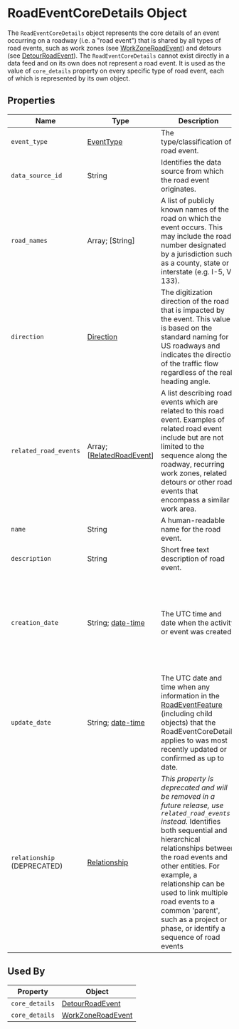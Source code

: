 # RoadEventCoreDetails Object
The `RoadEventCoreDetails` object represents the core details of an event occurring on a roadway (i.e. a "road event") that is shared by all types of road events, such as work zones (see [WorkZoneRoadEvent](/spec-content/objects/WorkZoneRoadEvent.md)) and detours (see [DetourRoadEvent](/spec-content/objects/DetourRoadEvent.md)). The `RoadEventCoreDetails` cannot exist directly in a data feed and on its own does not represent a road event. It is used as the value of `core_details` property on every specific type of road event, each of which is represented by its own object.

## Properties
Name | Type | Description | Conformance | Notes
--- | --- | --- | --- | ---
`event_type` | [EventType](/spec-content/enumerated-types/EventType.md) | The type/classification of road event. | Required |
`data_source_id` | String | Identifies the data source from which the road event originates. | Required | Please see [Business Rule](/Creating_a_WZDx_Feed.md#business-rules) #4.
`road_names` | Array; [String] | A list of publicly known names of the road on which the event occurs. This may include the road number designated by a jurisdiction such as a county, state or interstate (e.g. I-5, VT 133). | Required |
`direction` | [Direction](/spec-content/enumerated-types/Direction.md) | The digitization direction of the road that is impacted by the event. This value is based on the standard naming for US roadways and indicates the direction of the traffic flow regardless of the real heading angle. | Required | Example `northbound` (for I-5 North)
`related_road_events` | Array; [[RelatedRoadEvent](/spec-content/objects/RelatedRoadEvent.md)] | A list describing road events which are related to this road event. Examples of related road event include but are not limited to the sequence along the roadway, recurring work zones,  related detours or other road events that encompass a similar work area. | Optional |
`name` | String | A human-readable name for the road event. | Optional |
`description` | String | Short free text description of road event. | Optional | 
`creation_date` | String; [date-time](https://tools.ietf.org/html/draft-handrews-json-schema-validation-01#section-7.3.1) | The UTC time and date when the activity or event was created. | Optional | All datetime formats shall follow [RFC 3339 Section 5.6](https://tools.ietf.org/html/rfc3339#section-5.6). Example: `2016-11-03T19:37:00Z`. <br />Please see [Business Rule](/Creating_a_WZDx_Feed.md#business-rules) #5.
`update_date` | String; [date-time](https://tools.ietf.org/html/draft-handrews-json-schema-validation-01#section-7.3.1) | The UTC date and time when any information in the [RoadEventFeature](/spec-content/objects/RoadEventFeature.md) (including child objects) that the RoadEventCoreDetails applies to was most recently updated or confirmed as up to date. | Optional | All datetime formats shall follow [RFC 3339 Section 5.6](https://tools.ietf.org/html/rfc3339#section-5.6). Example: `2016-11-03T19:37:00Z`. <br />Please see [Business Rule](/Creating_a_WZDx_Feed.md#business-rules) #5.
`relationship` (DEPRECATED) | [Relationship](/spec-content/objects/Relationship.md) | *This property is deprecated and will be removed in a future release, use `related_road_events` instead.* Identifies both sequential and hierarchical relationships between the road events and other entities. For example, a relationship can be used to link multiple road events to a common 'parent', such as a project or phase, or identify a sequence of road events | Optional | 

## Used By
Property | Object
--- | ---
`core_details` | [DetourRoadEvent](/spec-content/objects/DetourRoadEvent.md)
`core_details` | [WorkZoneRoadEvent](/spec-content/objects/WorkZoneRoadEvent.md)
